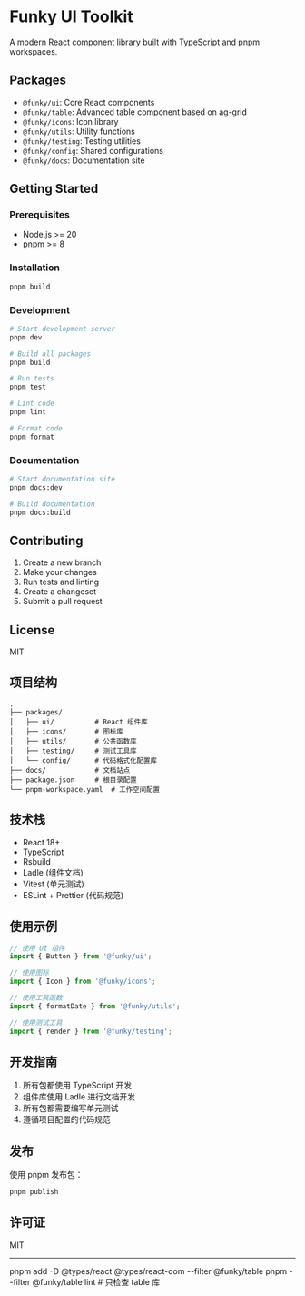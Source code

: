 # Funky UI Toolkit

A modern React component library built with TypeScript and pnpm workspaces.

## Packages

- `@funky/ui`: Core React components
- `@funky/table`: Advanced table component based on ag-grid
- `@funky/icons`: Icon library
- `@funky/utils`: Utility functions
- `@funky/testing`: Testing utilities
- `@funky/config`: Shared configurations
- `@funky/docs`: Documentation site

## Getting Started

### Prerequisites

- Node.js >= 20
- pnpm >= 8

### Installation

```bash
pnpm build

```

### Development

```bash
# Start development server
pnpm dev

# Build all packages
pnpm build

# Run tests
pnpm test

# Lint code
pnpm lint

# Format code
pnpm format
```

### Documentation

```bash
# Start documentation site
pnpm docs:dev

# Build documentation
pnpm docs:build
```

## Contributing

1. Create a new branch
2. Make your changes
3. Run tests and linting
4. Create a changeset
5. Submit a pull request

## License

MIT

## 项目结构

```
.
├── packages/
│   ├── ui/          # React 组件库
│   ├── icons/       # 图标库
│   ├── utils/       # 公共函数库
│   ├── testing/     # 测试工具库
│   └── config/      # 代码格式化配置库
├── docs/            # 文档站点
├── package.json     # 根目录配置
└── pnpm-workspace.yaml  # 工作空间配置
```

## 技术栈

- React 18+
- TypeScript
- Rsbuild
- Ladle (组件文档)
- Vitest (单元测试)
- ESLint + Prettier (代码规范)

## 使用示例

```typescript
// 使用 UI 组件
import { Button } from '@funky/ui';

// 使用图标
import { Icon } from '@funky/icons';

// 使用工具函数
import { formatDate } from '@funky/utils';

// 使用测试工具
import { render } from '@funky/testing';
```

## 开发指南

1. 所有包都使用 TypeScript 开发
2. 组件库使用 Ladle 进行文档开发
3. 所有包都需要编写单元测试
4. 遵循项目配置的代码规范

## 发布

使用 pnpm 发布包：

```bash
pnpm publish
```

## 许可证

MIT 



--------
pnpm add -D @types/react @types/react-dom --filter @funky/table
pnpm --filter @funky/table lint  # 只检查 table 库